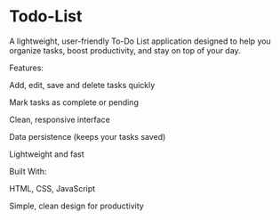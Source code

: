 # Todo-List

A lightweight, user-friendly To-Do List application designed to help you organize tasks, boost productivity, and stay on top of your day.


Features:

Add, edit, save and delete tasks quickly

Mark tasks as complete or pending

Clean, responsive interface

Data persistence (keeps your tasks saved)

Lightweight and fast


Built With:

HTML, CSS, JavaScript 

Simple, clean design for productivity


